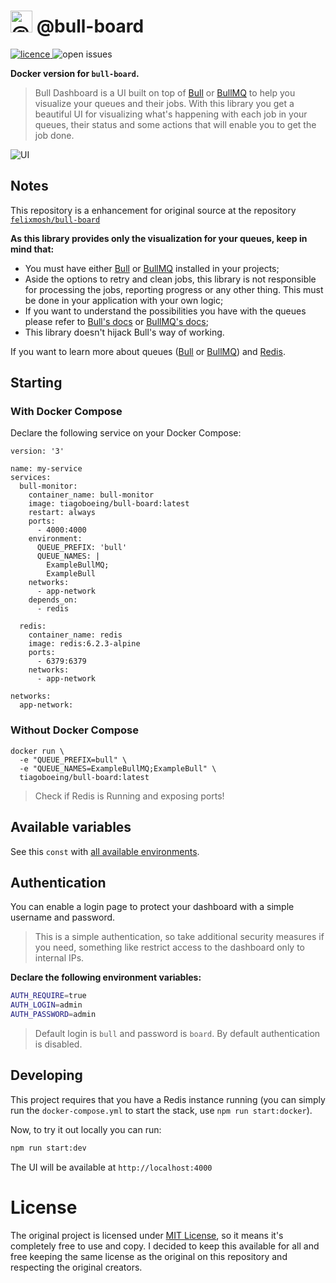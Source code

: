 # <img alt="@bull-board" src="https://raw.githubusercontent.com/felixmosh/bull-board/master/packages/ui/src/static/images/logo.svg" width="35px" /> @bull-board

<p>
  <a href="https://github.com/tiagoboeing/bull-board/blob/master/LICENSE">
    <img alt="licence" src="https://img.shields.io/github/license/tiagoboeing/bull-board">
  </a>
  <img alt="open issues" src="https://img.shields.io/github/issues/tiagoboeing/bull-board"/>
<p>

**Docker version for `bull-board`.**

> Bull Dashboard is a UI built on top of [Bull](https://github.com/OptimalBits/bull) or [BullMQ](https://github.com/taskforcesh/bullmq) to help you visualize your queues and their jobs.
> With this library you get a beautiful UI for visualizing what's happening with each job in your queues, their status and some actions that will enable you to get the job done.

![UI](https://raw.githubusercontent.com/felixmosh/bull-board/master/screenshots/dashboard.png)

## Notes

This repository is a enhancement for original source at the repository [`felixmosh/bull-board`](https://github.com/felixmosh/bull-board)

**As this library provides only the visualization for your queues, keep in mind that:**

- You must have either [Bull](https://github.com/OptimalBits/bull) or [BullMQ](https://github.com/taskforcesh/bullmq) installed in your projects;
- Aside the options to retry and clean jobs, this library is not responsible for processing the jobs, reporting progress or any other thing. This must be done in your application with your own logic;
- If you want to understand the possibilities you have with the queues please refer to [Bull's docs](https://optimalbits.github.io/bull/) or [BullMQ's docs](https://docs.bullmq.io/);
- This library doesn't hijack Bull's way of working.

If you want to learn more about queues ([Bull](https://github.com/OptimalBits/bull) or [BullMQ](https://github.com/taskforcesh/bullmq)) and [Redis](https://redis.io/).

## Starting

### With Docker Compose

Declare the following service on your Docker Compose:

```docker
version: '3'

name: my-service
services:
  bull-monitor:
    container_name: bull-monitor
    image: tiagoboeing/bull-board:latest
    restart: always
    ports:
      - 4000:4000
    environment:
      QUEUE_PREFIX: 'bull'
      QUEUE_NAMES: |
        ExampleBullMQ;
        ExampleBull
    networks:
      - app-network
    depends_on:
      - redis

  redis:
    container_name: redis
    image: redis:6.2.3-alpine
    ports:
      - 6379:6379
    networks:
      - app-network

networks:
  app-network:
```

### Without Docker Compose

```docker
docker run \
  -e "QUEUE_PREFIX=bull" \
  -e "QUEUE_NAMES=ExampleBullMQ;ExampleBull" \
  tiagoboeing/bull-board:latest
```

> Check if Redis is Running and exposing ports!

## Available variables

See this `const` with [all available environments](https://github.com/tiagoboeing/bull-board/blob/1895a9c0b201d56d17ae2864cfcc0810a9b25dd3/src/index.ts#L15).

## Authentication

You can enable a login page to protect your dashboard with a simple username and password.

> This is a simple authentication, so take additional security measures if you need, something like restrict access to the dashboard only to internal IPs.

**Declare the following environment variables:**

```bash
AUTH_REQUIRE=true
AUTH_LOGIN=admin
AUTH_PASSWORD=admin
```

> Default login is `bull` and password is `board`. By default authentication is disabled.

## Developing

This project requires that you have a Redis instance running (you can simply run the `docker-compose.yml` to start the stack, use `npm run start:docker`).

Now, to try it out locally you can run:

```sh
npm run start:dev
```

The UI will be available at `http://localhost:4000`

# License

The original project is licensed under [MIT License](https://github.com/felixmosh/bull-board/blob/master/LICENSE), so it means it's completely free to use and copy. I decided to keep this available for all and free keeping the same license as the original on this repository and respecting the original creators.
